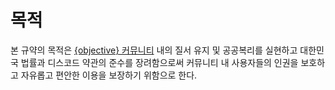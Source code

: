 # 목적
본 규약의 목적은 <u>{objective} 커뮤니티</u> 내의 질서 유지 및 공공복리를 실현하고 대한민국 법률과 디스코드 약관의 준수를 장려함으로써 커뮤니티 내 사용자들의 인권을 보호하고 자유롭고 편안한 이용을 보장하기 위함으로 한다.

